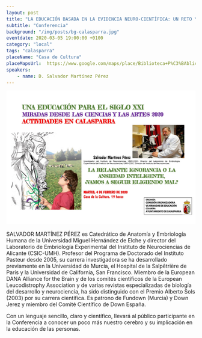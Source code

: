 ```yaml
---
layout: post
title: "LA EDUCACIÓN BASADA EN LA EVIDENCIA NEURO-CIENTÍFICA: UN RETO Y UNA NECESIDAD"
subtitle: "Conferencia"
background: "/img/posts/bg-calasparra.jpg"
eventdate: 2020-03-05 19:00:00 +0100
category: "local"
tags: "calasparra"
placeName: "Casa de Cultura"
placeMapsUrl:  https://www.google.com/maps/place/Biblioteca+P%C3%BAblica+Municipal+Casa+de+Cultura+Antonio+Maya/@38.2308625,-1.701915,15z/data=!4m2!3m1!1s0x0:0xf959ceaf5d23acd8?sa=X&ved=2ahUKEwid3LS18-fmAhXq6eAKHcDuCN0Q_BIwCnoECA4QCA
speakers:
    - name: D. Salvador Martínez Pérez
---
```


![cartel](/img/posts/salvadorcalasparra.jpeg)  

SALVADOR MARTÍNEZ PÉREZ  es Catedrático de Anatomía y Embriología Humana de la Universidad Miguel Hernández de Elche y director del Laboratorio de Embriología Experimental del Instituto de Neurociencias de Alicante (CSIC-UMH). Profesor del Programa de Doctorado del Instituto Pasteur desde 2005, su carrera investigadora se ha desarrollado previamente en la Universidad de Murcia, el Hospital de la Salpêtrière de París y la Universidad de California, San Francisco. Miembro de la European DANA Alliance for the Brain y de los comités científicos de la European Leucodistrophy Association y de varias revistas especializadas de biología del desarrollo y neurociencia, ha sido distinguido con el Premio Alberto Sols (2003) por su carrera científica. Es patrono de Fundown (Murcia) y Down Jerez y miembro del Comité Científico de Down España.

Con un lenguaje sencillo, claro y científico, llevará al público participante en la Conferencia a conocer un poco más nuestro cerebro y su implicación en la educación de las personas.


